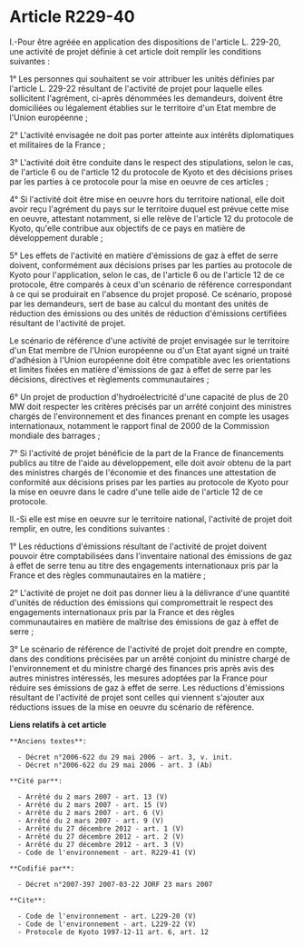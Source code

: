 # Article R229-40

I.-Pour être agréée en application des dispositions de l'article L. 229-20, une activité de projet définie à cet article doit
remplir les conditions suivantes : 

1° Les personnes qui souhaitent se voir attribuer les unités définies par l'article L. 229-22 résultant de l'activité de
projet pour laquelle elles sollicitent l'agrément, ci-après dénommées les demandeurs, doivent être domiciliées ou légalement
établies sur le territoire d'un Etat membre de l'Union européenne ; 

2° L'activité envisagée ne doit pas porter atteinte aux intérêts diplomatiques et militaires de la France ; 

3° L'activité doit être conduite dans le respect des stipulations, selon le cas, de l'article 6 ou de l'article 12 du
protocole de Kyoto et des décisions prises par les parties à ce protocole pour la mise en oeuvre de ces articles ; 

4° Si l'activité doit être mise en oeuvre hors du territoire national, elle doit avoir reçu l'agrément du pays sur le
territoire duquel est prévue cette mise en oeuvre, attestant notamment, si elle relève de l'article 12 du protocole de Kyoto,
qu'elle contribue aux objectifs de ce pays en matière de développement durable ; 

5° Les effets de l'activité en matière d'émissions de gaz à effet de serre doivent, conformément aux décisions prises par les
parties au protocole de Kyoto pour l'application, selon le cas, de l'article 6 ou de l'article 12 de ce protocole, être
comparés à ceux d'un scénario de référence correspondant à ce qui se produirait en l'absence du projet proposé. Ce scénario,
proposé par les demandeurs, sert de base au calcul du montant des unités de réduction des émissions ou des unités de
réduction d'émissions certifiées résultant de l'activité de projet. 

Le scénario de référence d'une activité de projet envisagée sur le territoire d'un Etat membre de l'Union européenne ou d'un
Etat ayant signé un traité d'adhésion à l'Union européenne doit être compatible avec les orientations et limites fixées en
matière d'émissions de gaz à effet de serre par les décisions, directives et règlements communautaires ; 

6° Un projet de production d'hydroélectricité d'une capacité de plus de 20 MW doit respecter les critères précisés par un
arrêté conjoint des ministres chargés de l'environnement et des finances prenant en compte les usages internationaux,
notamment le rapport final de 2000 de la Commission mondiale des barrages ; 

7° Si l'activité de projet bénéficie de la part de la France de financements publics au titre de l'aide au développement,
elle doit avoir obtenu de la part des ministres chargés de l'économie et des finances une attestation de conformité aux
décisions prises par les parties au protocole de Kyoto pour la mise en oeuvre dans le cadre d'une telle aide de l'article 12
de ce protocole. 

II.-Si elle est mise en oeuvre sur le territoire national, l'activité de projet doit remplir, en outre, les conditions
suivantes : 

1° Les réductions d'émissions résultant de l'activité de projet doivent pouvoir être comptabilisées dans l'inventaire
national des émissions de gaz à effet de serre tenu au titre des engagements internationaux pris par la France et des règles
communautaires en la matière ; 

2° L'activité de projet ne doit pas donner lieu à la délivrance d'une quantité d'unités de réduction des émissions qui
compromettrait le respect des engagements internationaux pris par la France et des règles communautaires en matière de
maîtrise des émissions de gaz à effet de serre ; 

3° Le scénario de référence de l'activité de projet doit prendre en compte, dans des conditions précisées par un arrêté
conjoint du ministre chargé de l'environnement et du ministre chargé des finances pris après avis des autres ministres
intéressés, les mesures adoptées par la France pour réduire ses émissions de gaz à effet de serre. Les réductions d'émissions
résultant de l'activité de projet sont celles qui viennent s'ajouter aux réductions issues de la mise en oeuvre du scénario
de référence.

**Liens relatifs à cet article**

	**Anciens textes**:

	  - Décret n°2006-622 du 29 mai 2006 - art. 3, v. init.
	  - Décret n°2006-622 du 29 mai 2006 - art. 3 (Ab)

	**Cité par**:

	  - Arrêté du 2 mars 2007 - art. 13 (V)
	  - Arrêté du 2 mars 2007 - art. 15 (V)
	  - Arrêté du 2 mars 2007 - art. 6 (V)
	  - Arrêté du 2 mars 2007 - art. 9 (V)
	  - Arrêté du 27 décembre 2012 - art. 1 (V)
	  - Arrêté du 27 décembre 2012 - art. 2 (V)
	  - Arrêté du 27 décembre 2012 - art. 3 (V)
	  - Code de l'environnement - art. R229-41 (V)

	**Codifié par**:

	  - Décret n°2007-397 2007-03-22 JORF 23 mars 2007

	**Cite**:

	  - Code de l'environnement - art. L229-20 (V)
	  - Code de l'environnement - art. L229-22 (V)
	  - Protocole de Kyoto 1997-12-11 art. 6, art. 12
